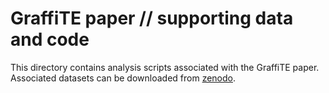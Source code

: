 # GraffiTE paper // supporting data and code

This directory contains analysis scripts associated with the GraffiTE paper. 
Associated datasets can be downloaded from [zenodo](https://zenodo.org/doi/10.5281/zenodo.11391566).